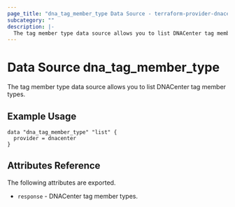 ```yaml
---
page_title: "dna_tag_member_type Data Source - terraform-provider-dnacenter"
subcategory: ""
description: |-
  The tag member type data source allows you to list DNACenter tag member types.
---
```


# Data Source dna_tag_member_type

The tag member type data source allows you to list DNACenter tag member types.

## Example Usage

```hcl
data "dna_tag_member_type" "list" {
  provider = dnacenter
}
```

## Attributes Reference

The following attributes are exported.

- `response` - DNACenter tag member types.
